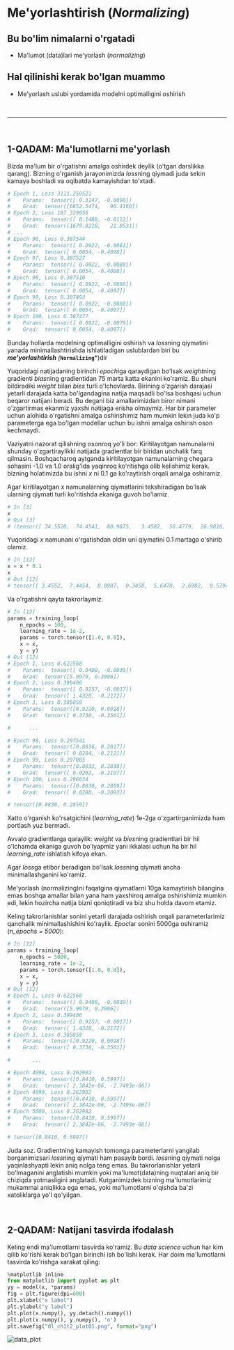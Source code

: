 # Me'yorlashtirish (*Normalizing*)
## Bu bo'lim nimalarni o'rgatadi
 * Ma'lumot (data)lari me'yorlash (*normalizing*)

## Hal qilinishi kerak bo'lgan muammo
 * Me'yorlash uslubi yordamida modelni optimalligini oshirish 

<br/>

* * *

<br/>

## **1-QADAM:** Ma'lumotlarni me'yorlash

Bizda ma'lum bir o'rgatishni amalga oshirdek deylik (o'tgan darslikka qarang). Bizning o'rganish jarayonimizda *loss*ning qiymadi juda sekin kamaya boshladi va oqibatda kamayishdan to'xtadi.
```python
# Epoch 1, Loss 3111.259521
# 	 Params:  tensor([ 0.3147, -0.0090])
# 	 Grad:  tensor([6852.5474,   90.4160])
# Epoch 2, Loss 187.329056
# 	 Params:  tensor([ 0.1468, -0.0112])
# 	 Grad:  tensor([1679.8218,   21.8531])
# ...
# Epoch 96, Loss 0.387544
# 	 Params:  tensor([ 0.0922, -0.0081])
# 	 Grad:  tensor([ 0.0054, -0.4098])
# Epoch 97, Loss 0.387527
# 	 Params:  tensor([ 0.0922, -0.0080])
# 	 Grad:  tensor([ 0.0054, -0.4098])
# Epoch 98, Loss 0.387510
# 	 Params:  tensor([ 0.0922, -0.0080])
# 	 Grad:  tensor([ 0.0054, -0.4097])
# Epoch 99, Loss 0.387493
# 	 Params:  tensor([ 0.0922, -0.0080])
# 	 Grad:  tensor([ 0.0054, -0.4097])
# Epoch 100, Loss 0.387477
# 	 Params:  tensor([ 0.0922, -0.0079])
# 	 Grad:  tensor([ 0.0054, -0.4097])
```
Bunday hollarda modelning optimalligini oshirish va *loss*ning qiymatini yanada minimallashtirishda ishlatiladigan uslublardan biri bu ***me'yorlashtirish** (***`Normalizing`***)dir

Yuqoridagi natijadaning birinchi *epoch*iga qaraydigan bo'lsak *weight*ning gradienti *bias*ning gradientidan 75 marta katta ekanini ko'ramiz. Bu shuni bildiradiki *weight* bilan *bies* turli o'lchovlarda. Birining o'zgarish darajasi yetarli darajada katta bo'lgandagina natija maqsadli bo'lsa boshqasi uchun beqaror natijani beradi. Bu degani biz amallarimizdan biror nimani o'zgartirmas ekanmiz yaxshi natijaga erisha olmaymiz. Har bir parameter uchun alohida o'rgatishni amalga oshirishimiz ham mumkin lekin juda ko'p parameterga ega bo'lgan modellar uchun bu ishni amalga oshirish oson kechmaydi.

Vaziyatni nazorat qilishning osonroq yo'li bor: Kiritilayotgan namunalarni shunday o'zgartiraylikki natijada gradientlar bir biridan unchalik farq qilmasin. Boshqacharoq aytganda kiritilayotgan namunalarning chegara sohasini -1.0 va 1.0 oralig'ida yaqinroq ko'ritishga olib kelishimiz kerak. bizning holatimizda bu ishni *x* ni 0.1 ga ko'raytirish orqali amalga oshiramiz.

Agar kiritilayotgan x namunalarning qiymatlarini tekshiradigan bo'lsak ularning qiymati turli ko'ritishda ekaniga guvoh bo'lamiz. 
```python
# In [3]
x
# Out [3]
# (tensor([ 34.5520,  74.4541,  80.9875,   3.4582,  56.4779,  26.9816,  95.7942, 106.2283,  61.1694,   1.0895,   8.9626]),
```



Yuqoridagi *x* namunani o'rgatishdan oldin uni qiymatini 0.1 martaga o'shirib olamiz.

```python
# In [12]
x = x * 0.1
x
# Out [12]
# tensor([ 3.4552,  7.4454,  8.0987,  0.3458,  5.6478,  2.6982,  9.5794, 10.6228, 6.1169,  0.1090,  0.8963])
```

Va o'rgatishni qayta takrorlaymiz.

```python
# In [12]
params = training_loop(
    n_epochs = 100,
    learning_rate = 1e-2,
    params = torch.tensor([1.0, 0.0]),
    x = x,
    y = y)
# Out [12]
# Epoch 1, Loss 0.622568
# 	 Params:  tensor([ 0.9400, -0.0039])
# 	 Grad:  tensor([5.9979, 0.3906])
# Epoch 2, Loss 0.399406
# 	 Params:  tensor([ 0.9257, -0.0017])
# 	 Grad:  tensor([ 1.4320, -0.2172])
# Epoch 3, Loss 0.385859
# 	 Params:  tensor([0.9220, 0.0018])
# 	 Grad:  tensor([ 0.3730, -0.3561])

#      ...

# Epoch 98, Loss 0.297541
# 	 Params:  tensor([0.8836, 0.2817])
# 	 Grad:  tensor([ 0.0284, -0.2121])
# Epoch 99, Loss 0.297085
# 	 Params:  tensor([0.8833, 0.2838])
# 	 Grad:  tensor([ 0.0282, -0.2107])
# Epoch 100, Loss 0.296634
# 	 Params:  tensor([0.8830, 0.2859])
# 	 Grad:  tensor([ 0.0280, -0.2093])

# tensor([0.8830, 0.2859])
```

Xatto o'rganish ko'rsatgichini (*learning_rate*) 1e-2ga o'zgartirganimizda ham portlash yuz bermadi. 

Avvalo gradientlarga qaraylik: *weight* va *bies*ning gradientlari bir hil o'lchamda ekaniga guvoh bo'lyapmiz yani ikkalasi uchun ha bir hil *learning_rate* ishlatish kifoya ekan. 

Agar *loss*ga etibor beradigan bo'lsak *loss*ning qiymati ancha minimallashganini ko'ramiz.

Me'yorlash (normalizing)ni faqatgina qiymatlarni 10ga kamaytirish bilangina emas boshqa amallar bilan yana ham yaxshiroq amalga oshirishimiz mumkin edi, lekin hozircha natija bizni qoniqtiradi va biz shu holda davom etamiz.

Keling takrorlanishlar sonini yetarli darajada oshirish orqali parameterlarimiz qanchalik minimallashishini ko'raylik. *Epoc*lar sonini 5000ga oshiramiz (*n_epochs = 5000*):

```python
# In [12]
params = training_loop(
    n_epochs = 5000,
    learning_rate = 1e-2,
    params = torch.tensor([1.0, 0.0]),
    x = x,
    y = y)
# Out [12]
# Epoch 1, Loss 0.622568
# 	 Params:  tensor([ 0.9400, -0.0039])
# 	 Grad:  tensor([5.9979, 0.3906])
# Epoch 2, Loss 0.399406
# 	 Params:  tensor([ 0.9257, -0.0017])
# 	 Grad:  tensor([ 1.4320, -0.2172])
# Epoch 3, Loss 0.385859
# 	 Params:  tensor([0.9220, 0.0018])
# 	 Grad:  tensor([ 0.3730, -0.3561])

#       ...

# Epoch 4998, Loss 0.262982
# 	 Params:  tensor([0.8410, 0.5997])
# 	 Grad:  tensor([ 2.3842e-06, -2.7493e-06])
# Epoch 4999, Loss 0.262982
# 	 Params:  tensor([0.8410, 0.5997])
# 	 Grad:  tensor([ 2.3842e-06, -2.7493e-06])
# Epoch 5000, Loss 0.262982
# 	 Params:  tensor([0.8410, 0.5997])
# 	 Grad:  tensor([ 2.3842e-06, -2.7493e-06])

# tensor([0.8410, 0.5997])
```

Juda soz. Gradientning kamayish tomonga parameterlarni yangilab borganimizsari *loss*ning qiymati ham pasayib bordi. *loss*ning qiymati nolga yaqinlashyapti lekin aniq nolga teng emas. Bu takrorlanishlar yetarli bo'lmaganini anglatishi mumkin yoki ma'lumot(data)ning nuqtalari aniq bir chiziqda yotmasligini anglatadi. Kutganimizdek bizning ma'lumotlarimiz mukammal aniqlikka ega emas, yoki ma'lumotlarni o'qishda ba'zi xatoliklarga yo'l qo'yilgan. 

<br/>

## **2-QADAM:** Natijani tasvirda ifodalash

Keling endi ma'lumotlarni tasvirda ko'ramiz. Bu *data  science* uchun har kim qilib ko'rishi kerak bo'lgan birinchi ish bo'lishi kerak. Har doim ma'lumotlarni tasvirda ko'rishga xarakat qiling:

```python
%matplotlib inline
from matplotlib import pyplot as plt
yy = model(x, *params)
fig = plt.figure(dpi=600)
plt.xlabel("x label")
plt.ylabel("y label")
plt.plot(x.numpy(), yy.detach().numpy())
plt.plot(x.numpy(), y.numpy(), 'o')
plt.savefig("dl_ch1t2_plot01.png", format="png")
```

![data_plot](https://martianvenusian.github.io/dl_tutorial/codes/tutorial_1/dl_ch1t2_plot01.png)